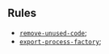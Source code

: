 ## Rules

- [`remove-unused-code`](https://putout.cloudcmd.io/#/gist/586373af93f17aee13e2614be1256f44/9de68dd14f0b598db57388a577b66341c2a17a52);
- [`export-process-factory`](https://putout.cloudcmd.io/#/gist/230ab657f008400443cd0ec2d5151545/418b34e4a177e3978010c8da5e9c893cd9fa5541);
